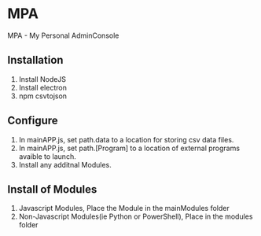 # MPA
MPA - My Personal AdminConsole

## Installation
1. Install NodeJS
1. Install electron
1. npm csvtojson

## Configure
1. In mainAPP.js, set path.data to a location for storing csv data files.
1. In mainAPP.js, set path.[Program] to a location of external programs avaible to launch.
1. Install any additnal Modules.

## Install of Modules
1. Javascript Modules, Place the Module in the mainModules folder
1. Non-Javascript Modules(ie Python or PowerShell), Place in the modules folder
